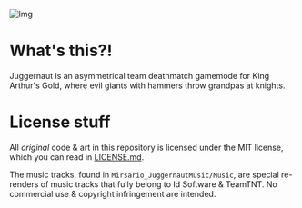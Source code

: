 ![Img](https://i.imgur.com/Hc8ElCj.png)

# What's this?!
Juggernaut is an asymmetrical team deathmatch gamemode for King Arthur's Gold, where evil giants with hammers throw grandpas at knights.

# License stuff
All *original* code & art in this repository is licensed under the MIT license, which you can read in [LICENSE.md](https://github.com/Mirsario/KingArthursGold_Juggernaut/blob/master/LICENSE.md).

The music tracks, found in `Mirsario_JuggernautMusic/Music`, are special re-renders of music tracks that fully belong to Id Software & TeamTNT. No commercial use & copyright infringement are intended.
